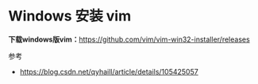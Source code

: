 Windows 安装 vim
===

**下载windows版vim：**<https://github.com/vim/vim-win32-installer/releases>

参考

- <https://blog.csdn.net/qyhaill/article/details/105425057>
